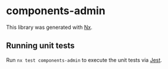 # components-admin

This library was generated with [Nx](https://nx.dev).

## Running unit tests

Run `nx test components-admin` to execute the unit tests via [Jest](https://jestjs.io).
